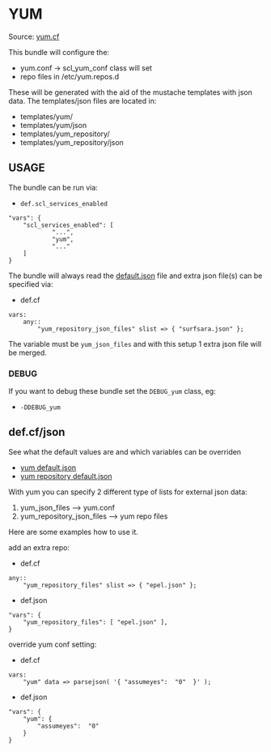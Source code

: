 # YUM

Source: [yum.cf](/services/yum.cf)

This bundle will configure the:
 * yum.conf -> scl_yum_conf class will set
 * repo files in /etc/yum.repos.d

These will be generated with the aid of the mustache templates with json data.
The templates/json files are located in:
 * templates/yum/
 * templates/yum/json
 * templates/yum_repository/
 * templates/yum_repository/json

## USAGE

The bundle can be run via:
 * `def.scl_services_enabled`
```
"vars": {
    "scl_services_enabled": [
            "...",
            "yum",
            "..."
    ]
}
```

The bundle will always read the [default.json](/templates/yum/json/default.json) file
and extra json file(s) can be specified via:
 * def.cf
```
vars:
    any::
        "yum_repository_json_files" slist => { "surfsara.json" };
```

The variable must be `yum_json_files` and with this setup 1 extra json file will be merged.

### DEBUG

If you want to debug these bundle set the `DEBUG_yum` class, eg:
 * `-DDEBUG_yum`

## def.cf/json

See what the default values are and which variables can be overriden
 * [yum default.json](/templates/yum/json/default.json)
 * [yum repository default.json](/templates/yum_repository/json/default.json)


With yum you can specify 2 different type of lists for external json data:
 1. yum_json_files --> yum.conf
 1. yum_repository_json_files --> yum repo files

Here are some examples how to use it.

add an extra repo:
 * def.cf
```
any::
    "yum_repository_files" slist => { "epel.json" };
```

 * def.json
```
"vars": {
    "yum_repository_files": [ "epel.json" ],
}
```

override yum conf setting:
 * def.cf
```
vars:
    "yum" data => parsejson( '{ "assumeyes":  "0"  }' );
```

 * def.json
```
"vars": {
    "yum": {
        "assumeyes":  "0"
    }
}
```
